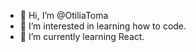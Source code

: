 - 👋 Hi, I’m @OtiliaToma
- 👀 I’m interested in learning how to code.
- 🌱 I’m currently learning React.

<!---
OtiliaToma/OtiliaToma is a ✨ special ✨ repository because its `README.md` (this file) appears on your GitHub profile.
You can click the Preview link to take a look at your changes.
--->
